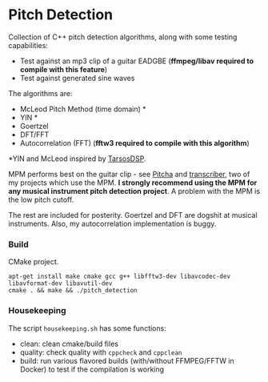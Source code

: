 # Pitch Detection

Collection of C++ pitch detection algorithms, along with some testing capabilities:

* Test against an mp3 clip of a guitar EADGBE (**ffmpeg/libav required to compile with this feature**)
* Test against generated sine waves

The algorithms are:

* McLeod Pitch Method (time domain) *
* YIN *
* Goertzel
* DFT/FFT
* Autocorrelation (FFT) (**fftw3 required to compile with this algorithm**)

\*YIN and McLeod inspired by [TarsosDSP](https://github.com/JorenSix/TarsosDSP).

MPM performs best on the guitar clip - see [Pitcha](https://github.com/sevagh/Pitcha) and [transcriber](https://github.com/sevagh/transcriber), two of my projects which use the MPM. **I strongly recommend using the MPM for any musical instrument pitch detection project**. A problem with the MPM is the low pitch cutoff.

The rest are included for posterity. Goertzel and DFT are dogshit at musical instruments. Also, my autocorrelation implementation is buggy. 

### Build

CMake project.

    apt-get install make cmake gcc g++ libfftw3-dev libavcodec-dev libavformat-dev libavutil-dev
    cmake . && make && ./pitch_detection

### Housekeeping

The script `housekeeping.sh` has some functions:

* clean: clean cmake/build files
* quality: check quality with `cppcheck` and `cppclean`
* build: run various flavored builds (with/without FFMPEG/FFTW in Docker) to test if the compilation is working
